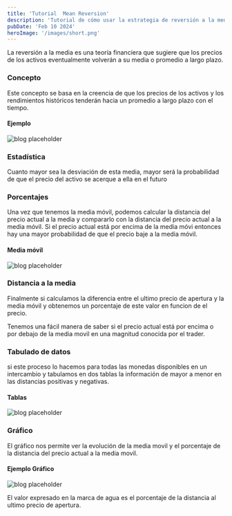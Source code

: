 ```yaml
---
title: 'Tutorial  Mean Reversion'
description: 'Tutorial de cómo usar la estrategia de reversión a la media en los mercados de futuros.'
pubDate: 'Feb 10 2024'
heroImage: '/images/short.png'
---
```




La reversión a la media es una teoría financiera que sugiere que los precios de los activos
eventualmente volverán a su media o promedio a largo plazo.

### Concepto
Este concepto se basa en la creencia de que los precios de los activos y
los rendimientos históricos tenderán hacia un promedio a largo plazo con el tiempo.

#### Ejemplo 

![blog placeholder](/images/short.png)


### Estadística 
Cuanto mayor sea la desviación de esta media, mayor será la probabilidad de
que el precio del activo se acerque a ella en el futuro


### Porcentajes 

Una vez que tenemos la media móvil, podemos calcular la distancia del
precio actual a la media y compararlo con la distancia del precio actual a la media móvil. Si el
precio actual está por
encima de la media móvi entonces hay una mayor probabilidad de que el precio baje a la media móvil.


#### Media móvil

![blog placeholder](/images/movingAverage.png)

### Distancia a la media 


Finalmente si calculamos la diferencia entre el ultimo precio de apertura y
la media móvil y obtenemos un porcentaje de este valor en funcion de el precio.

Tenemos una fácil manera de saber si el precio actual está por encima o por
debajo de la media movil en una magnitud conocida por el trader.

### Tabulado de datos 

si este proceso lo hacemos para todas las monedas disponibles en un intercambio y tabulamos en dos tablas la información de mayor a menor en las distancias positivas y negativas. 

#### Tablas

![blog placeholder](/images/table.png)

### Gráfico 
El gráfico nos permite ver la evolución de la media movil y el porcentaje
de la distancia del precio actual a la media movil.


#### Ejemplo Gráfico
![blog placeholder](/images/graph.png)


El valor expresado en la marca de agua es el porcentaje de la distancia al ultimo precio de apertura.